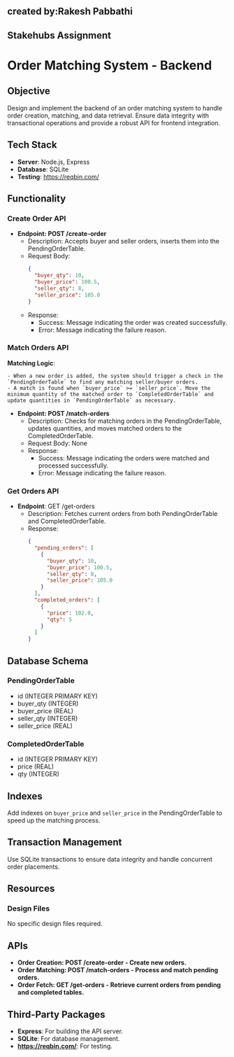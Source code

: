 ## **created by:Rakesh Pabbathi**

## **Stakehubs Assignment**

# Order Matching System - Backend

## Objective

Design and implement the backend of an order matching system to handle order creation, matching, and data retrieval. Ensure data integrity with transactional operations and provide a robust API for frontend integration.

## Tech Stack

- **Server**: Node.js, Express
- **Database**: SQLite
- **Testing**: https://reqbin.com/

## Functionality

### Create Order API

- **Endpoint: POST /create-order**
  - Description: Accepts buyer and seller orders, inserts them into the PendingOrderTable.
  - Request Body:
    ```json
    {
      "buyer_qty": 10,
      "buyer_price": 100.5,
      "seller_qty": 8,
      "seller_price": 105.0
    }
    ```
  - Response:
    - Success: Message indicating the order was created successfully.
    - Error: Message indicating the failure reason.

### Match Orders API

**Matching Logic**:

    - When a new order is added, the system should trigger a check in the `PendingOrderTable` to find any matching seller/buyer orders.
    - A match is found when `buyer_price` >= `seller_price`. Move the minimum quantity of the matched order to `CompletedOrderTable` and update quantities in `PendingOrderTable` as necessary.

- **Endpoint: POST /match-orders**
  - Description: Checks for matching orders in the PendingOrderTable, updates quantities, and moves matched orders to the CompletedOrderTable.
  - Request Body: None
  - Response:
    - Success: Message indicating the orders were matched and processed successfully.
    - Error: Message indicating the failure reason.

### Get Orders API

- **Endpoint**: GET /get-orders
  - Description: Fetches current orders from both PendingOrderTable and CompletedOrderTable.
  - Response:
    ```json
    {
      "pending_orders": [
        {
          "buyer_qty": 10,
          "buyer_price": 100.5,
          "seller_qty": 8,
          "seller_price": 105.0
        }
      ],
      "completed_orders": [
        {
          "price": 102.0,
          "qty": 5
        }
      ]
    }
    ```

## Database Schema

### PendingOrderTable

- id (INTEGER PRIMARY KEY)
- buyer_qty (INTEGER)
- buyer_price (REAL)
- seller_qty (INTEGER)
- seller_price (REAL)

### CompletedOrderTable

- id (INTEGER PRIMARY KEY)
- price (REAL)
- qty (INTEGER)

## Indexes

Add indexes on `buyer_price` and `seller_price` in the PendingOrderTable to speed up the matching process.

## Transaction Management

Use SQLite transactions to ensure data integrity and handle concurrent order placements.

## Resources

### Design Files

No specific design files required.

## APIs

- **Order Creation: POST /create-order - Create new orders.**
- **Order Matching: POST /match-orders - Process and match pending orders.**
- **Order Fetch: GET /get-orders - Retrieve current orders from pending and completed tables.**

## Third-Party Packages

- **Express**: For building the API server.
- **SQLite**: For database management.
- **https://reqbin.com/**: For testing.
